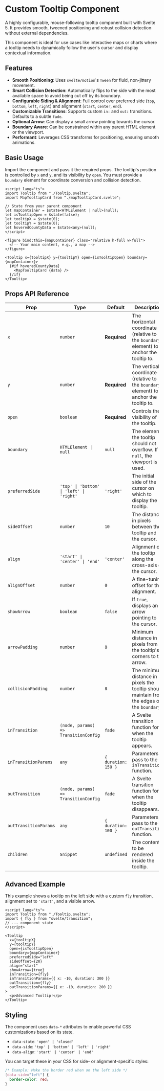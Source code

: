 # Custom Tooltip Component

A highly configurable, mouse-following tooltip component built with Svelte 5. It provides smooth, tweened positioning and robust collision detection without external dependencies.

This component is ideal for use cases like interactive maps or charts where a tooltip needs to dynamically follow the user's cursor and display contextual information.

## Features

- **Smooth Positioning**: Uses `svelte/motion`'s `Tween` for fluid, non-jittery movement.
- **Smart Collision Detection**: Automatically flips to the side with the most available space to avoid being cut off by its boundary.
- **Configurable Siding & Alignment**: Full control over preferred side (`top`, `bottom`, `left`, `right`) and alignment (`start`, `center`, `end`).
- **Customizable Transitions**: Supports custom `in:` and `out:` transitions. Defaults to a subtle `fade`.
- **Optional Arrow**: Can display a small arrow pointing towards the cursor.
- **Boundary Aware**: Can be constrained within any parent HTML element or the viewport.
- **Performant**: Leverages CSS transforms for positioning, ensuring smooth animations.

## Basic Usage

Import the component and pass it the required props. The tooltip's position is controlled by `x` and `y`, and its visibility by `open`. You must provide a `boundary` element for coordinate conversion and collision detection.

```svelte
<script lang="ts">
import Tooltip from "./Tooltip.svelte";
import MapTooltipCard from "./mapTooltipCard.svelte";

// State from your parent component
let mapContainer = $state<HTMLElement | null>(null);
let isTooltipOpen = $state(false);
let tooltipX = $state(0);
let tooltipY = $state(0);
let hoveredCountyData = $state<any>(null);
</script>

<figure bind:this={mapContainer} class="relative h-full w-full">
  <!-- Your main content, e.g., a map -->
</figure>

<Tooltip x={tooltipX} y={tooltipY} open={isTooltipOpen} boundary={mapContainer}>
  {#if hoveredCountyData}
    <MapTooltipCard {data} />
  {/if}
</Tooltip>
```

## Props API Reference

| Prop                  | Type                                     | Default             | Description                                                                                  |
| --------------------- | ---------------------------------------- | ------------------- | -------------------------------------------------------------------------------------------- |
| `x`                   | `number`                                 | **Required**        | The horizontal coordinate (relative to the `boundary` element) to anchor the tooltip to.     |
| `y`                   | `number`                                 | **Required**        | The vertical coordinate (relative to the `boundary` element) to anchor the tooltip to.       |
| `open`                | `boolean`                                | **Required**        | Controls the visibility of the tooltip.                                                      |
| `boundary`            | `HTMLElement \| null`                    | `null`              | The element the tooltip should not overflow. If `null`, the viewport is used.                |
| `preferredSide`       | `'top' \| 'bottom' \| 'left' \| 'right'` | `'right'`           | The initial side of the cursor on which to display the tooltip.                              |
| `sideOffset`          | `number`                                 | `10`                | The distance in pixels between the tooltip and the cursor.                                   |
| `align`               | `'start' \| 'center' \| 'end'`           | `'center'`          | Alignment of the tooltip along the cross-axis of the cursor.                                 |
| `alignOffset`         | `number`                                 | `0`                 | A fine-tuning offset for the alignment.                                                      |
| `showArrow`           | `boolean`                                | `false`             | If `true`, displays an arrow pointing to the cursor.                                         |
| `arrowPadding`        | `number`                                 | `8`                 | Minimum distance in pixels from the tooltip's corners to the arrow.                          |
| `collisionPadding`    | `number`                                 | `8`                 | The minimum distance in pixels the tooltip should maintain from the edges of the `boundary`. |
| `inTransition`        | `(node, params) => TransitionConfig`     | `fade`              | A Svelte transition function for when the tooltip appears.                                   |
| `inTransitionParams`  | `any`                                    | `{ duration: 150 }` | Parameters to pass to the `inTransition` function.                                           |
| `outTransition`       | `(node, params) => TransitionConfig`     | `fade`              | A Svelte transition function for when the tooltip disappears.                                |
| `outTransitionParams` | `any`                                    | `{ duration: 100 }` | Parameters to pass to the `outTransition` function.                                          |
| `children`            | `Snippet`                                | `undefined`         | The content to be rendered inside the tooltip.                                               |

## Advanced Example

This example shows a tooltip on the left side with a custom `fly` transition, alignment set to `'start'`, and a visible arrow.

```svelte
<script lang="ts">
import Tooltip from "./Tooltip.svelte";
import { fly } from "svelte/transition";
// ... component state
</script>

<Tooltip
  x={tooltipX}
  y={tooltipY}
  open={isTooltipOpen}
  boundary={mapContainer}
  preferredSide="left"
  sideOffset={20}
  align="start"
  showArrow={true}
  inTransition={fly}
  inTransitionParams={{ x: -10, duration: 300 }}
  outTransition={fly}
  outTransitionParams={{ x: -10, duration: 200 }}
>
  <p>Advanced Tooltip!</p>
</Tooltip>
```

## Styling

The component uses `data-*` attributes to enable powerful CSS customizations based on its state.

- `data-state`: `'open' | 'closed'`
- `data-side`: `'top' | 'bottom' | 'left' | 'right'`
- `data-align`: `'start' | 'center' | 'end'`

You can target these in your CSS for side- or alignment-specific styles:

```css
/* Example: Make the border red when on the left side */
[data-side="left"] {
  border-color: red;
}
```
